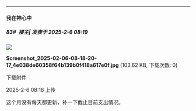 ﻿
*****

####  我在神心中  
##### 83#         楼主| 发表于 2025-2-6 08:19

<img src="https://img.saraba1st.com/forum/202502/06/081851fi9j48tpspkj4ii6.jpg" referrerpolicy="no-referrer">

<strong>Screenshot_2025-02-06-08-18-20-17_4e038de60358f64b139b0f418a617e0f.jpg</strong> (103.62 KB, 下载次数: 0)

下载附件

2025-2-6 08:18 上传

这个月没有每天都更新，补一下截止目前支出情况。

